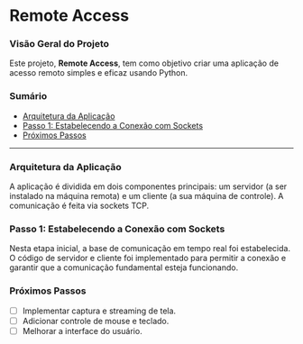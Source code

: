 # Remote Access

### Visão Geral do Projeto

Este projeto, **Remote Access**, tem como objetivo criar uma aplicação de acesso remoto simples e eficaz usando Python.

### Sumário

- [Arquitetura da Aplicação](#arquitetura-da-aplicacao)
- [Passo 1: Estabelecendo a Conexão com Sockets](#passo-1-estabelecendo-a-conexao-com-sockets)
- [Próximos Passos](#próximos-passos)

---

### Arquitetura da Aplicação
A aplicação é dividida em dois componentes principais: um servidor (a ser instalado na máquina remota) e um cliente (a sua máquina de controle). A comunicação é feita via sockets TCP.

### Passo 1: Estabelecendo a Conexão com Sockets
Nesta etapa inicial, a base de comunicação em tempo real foi estabelecida. O código de servidor e cliente foi implementado para permitir a conexão e garantir que a comunicação fundamental esteja funcionando.

### Próximos Passos

- [ ] Implementar captura e streaming de tela.
- [ ] Adicionar controle de mouse e teclado.
- [ ] Melhorar a interface do usuário.